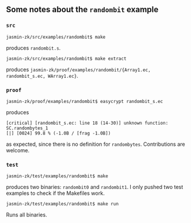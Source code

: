 ## Some notes about the `randombit` example

### `src`

```
jasmin-zk/src/examples/randombit$ make
```

produces `randombit.s`.

```
jasmin-zk/src/examples/randombit$ make extract
```

produces `jasmin-zk/proof/examples/randombit/{Array1.ec, randombit_s.ec, WArray1.ec}`.

### `proof`

```
jasmin-zk/proof/examples/randombit$ easycrypt randombit_s.ec
```

produces
```
[critical] [randombit_s.ec: line 18 (14-30)] unknown function: SC.randombytes_1
[|] [0024] 99.8 % (-1.0B / [frag -1.0B])
```
as expected, since there is no definition for `randombytes`. Contributions are welcome.


### `test`
```
jasmin-zk/test/examples/randombit$ make
```

produces two binaries: `randombit0` and `randombit1`. I only pushed two test examples to check if the Makefiles work.

```
jasmin-zk/test/examples/randombit$ make run
```

Runs all binaries.


